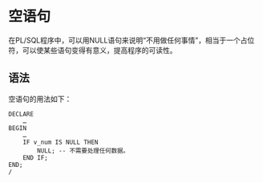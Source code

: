 # 空语句<a name="ZH-CN_TOPIC_0245374626"></a>

在PL/SQL程序中，可以用NULL语句来说明“不用做任何事情”，相当于一个占位符，可以使某些语句变得有意义，提高程序的可读性。

## 语法<a name="zh-cn_topic_0237122236_zh-cn_topic_0059777781_sf998aa99b3fb490182c9c9edcea2d988"></a>

空语句的用法如下：

```
DECLARE
    …
BEGIN
    …
    IF v_num IS NULL THEN
        NULL; -- 不需要处理任何数据。
    END IF;
END;
/
```
